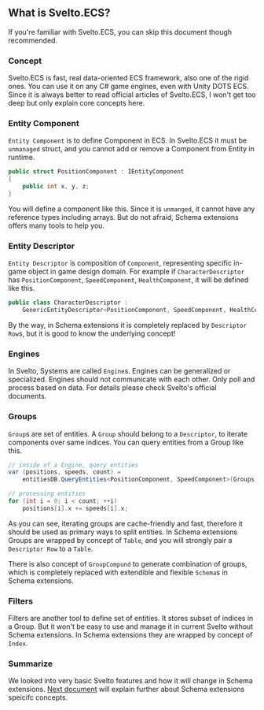 ## What is Svelto.ECS?
If you're familiar with Svelto.ECS, you can skip this document though recommended.

### Concept
Svelto.ECS is fast, real data-oriented ECS framework, also one of the rigid ones. You can use it on any C# game engines, even with Unity DOTS ECS. Since it is always better to read official articles of Svelto.ECS, I won't get too deep but only explain core concepts here.

### Entity Component
`Entity Component` is to define Component in ECS. In Svelto.ECS it must be `unmanaged` struct, and you cannot add or remove a Component from Entity in runtime.
```csharp
public struct PositionComponent : IEntityComponent
{
    public int x, y, z;
}
```
You will define a component like this. Since it is `unmanged`, it cannot have any reference types including arrays. But do not afraid, Schema extensions offers many tools to help you.

### Entity Descriptor
`Entity Descriptor` is composition of `Component`, representing specific in-game object in game design domain. For example if `CharacterDescriptor` has `PositionComponent`, `SpeedComponent`, `HealthComponent`, it will be defined like this.
```csharp
public class CharacterDescriptor :
    GenericEntityDescriptor<PositionComponent, SpeedComponent, HealthComponent> { }
```
By the way, in Schema extensions it is completely replaced by `Descriptor Row`s, but it is good to know the underlying concept!

### Engines
In Svelto, Systems are called `Engine`s. Engines can be generalized or specialized. Engines should not communicate with each other. Only poll and process based on data. For details please check Svelto's official documents.

### Groups
`Group`s are set of entities. A `Group` should belong to a `Descriptor`, to iterate components over same indices. You can query entities from a Group like this.
```csharp
// inside of a Engine, query entities
var (positions, speeds, count) =
    entitiesDB.QueryEntities<PositionComponent, SpeedComponent>(Groups.MovingCharacter);

// processing entities
for (int i = 0; i < count; ++i)
    positions[i].x += speeds[i].x;
```
As you can see, iterating groups are cache-friendly and fast, therefore it should be used as primary ways to split entities. In Schema extensions Groups are wrapped by concept of `Table`, and you will strongly pair a `Descriptor Row` to a `Table`.

There is also concept of `GroupCompund` to generate combination of groups, which is completely replaced with extendible and flexible `Schema`s in Schema extensions.

### Filters
Filters are another tool to define set of entities. It stores subset of indices in a Group. But it won't be easy to use and manage it in current Svelto without Schema extensions. In Schema extensions they are wrapped by concept of `Index`.

### Summarize
We looked into very basic Svelto features and how it will change in Schema extensions. [Next document](concept-schema.md) will explain further about Schema extensions speicifc concepts.
